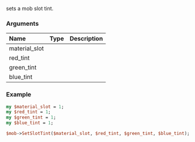 sets a mob slot tint.
### Arguments
**Name**|**Type**|**Description**
:---|:---|:---
material_slot||
red_tint||
green_tint||
blue_tint||

### Example

```perl
my $material_slot = 1;
my $red_tint = 1;
my $green_tint = 1;
my $blue_tint = 1;

$mob->SetSlotTint($material_slot, $red_tint, $green_tint, $blue_tint); # Returns void
```